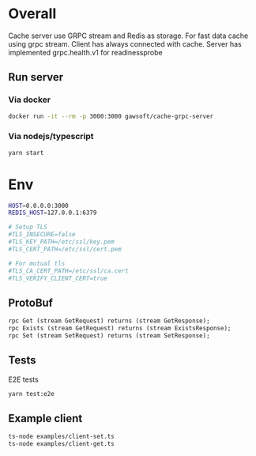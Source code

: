 # Overall
Cache server use GRPC stream and Redis as storage.
For fast data cache using grpc stream. Client has always connected with cache.
Server has implemented grpc.health.v1 for readinessprobe
## Run server
### Via docker
```sh
docker run -it --rm -p 3000:3000 gawsoft/cache-grpc-server
```

### Via nodejs/typescript
```sh
yarn start
```

# Env
```sh
HOST=0.0.0.0:3000
REDIS_HOST=127.0.0.1:6379

# Setup TLS
#TLS_INSECURE=false
#TLS_KEY_PATH=/etc/ssl/key.pem
#TLS_CERT_PATH=/etc/ssl/cert.pem

# For mutual tls
#TLS_CA_CERT_PATH=/etc/ssl/ca.cert
#TLS_VERIFY_CLIENT_CERT=true

```
## ProtoBuf
```protobuf
rpc Get (stream GetRequest) returns (stream GetResponse);
rpc Exists (stream GetRequest) returns (stream ExistsResponse);
rpc Set (stream SetRequest) returns (stream SetResponse);
```

## Tests
E2E tests
```sh
yarn test:e2e
```
## Example client

```sh
ts-node examples/client-set.ts
ts-node examples/client-get.ts
```